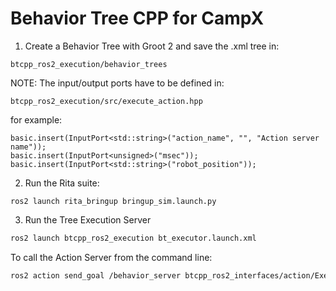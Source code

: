 # Behavior Tree CPP for CampX

1. Create a Behavior Tree with Groot 2 and save the .xml tree in:
```
btcpp_ros2_execution/behavior_trees
```

NOTE: The input/output ports have to be defined in:

```
btcpp_ros2_execution/src/execute_action.hpp
```
for example:
```
basic.insert(InputPort<std::string>("action_name", "", "Action server name"));
basic.insert(InputPort<unsigned>("msec"));
basic.insert(InputPort<std::string>("robot_position"));
```
2. Run the Rita suite:
```
ros2 launch rita_bringup bringup_sim.launch.py
```

<!-- 3. Run the ur_script_driver:
```
cd into ur_script_driver

find your ip_address

cargo run -- --ros-args -p override_host_address:=ip_address


``` -->

3. Run the Tree Execution Server
``` bash
ros2 launch btcpp_ros2_execution bt_executor.launch.xml
```
To call the Action Server from the command line:
``` bash
ros2 action send_goal /behavior_server btcpp_ros2_interfaces/action/ExecuteTree "{target_tree: MoveRobotExample}"
```